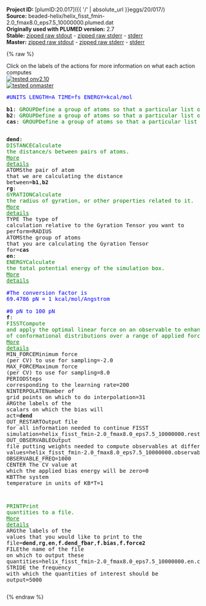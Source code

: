 **Project ID:** [plumID:20.017]({{ '/' | absolute_url }}eggs/20/017/)  
**Source:** beaded-helix/helix_fisst_fmin-2.0_fmax8.0_eps7.5_10000000.plumed.dat  
**Originally used with PLUMED version:** 2.7  
**Stable:** [zipped raw stdout](helix_fisst_fmin-2.0_fmax8.0_eps7.5_10000000.plumed.dat.plumed.stdout.txt.zip) - [zipped raw stderr](helix_fisst_fmin-2.0_fmax8.0_eps7.5_10000000.plumed.dat.plumed.stderr.txt.zip) - [stderr](helix_fisst_fmin-2.0_fmax8.0_eps7.5_10000000.plumed.dat.plumed.stderr)  
**Master:** [zipped raw stdout](helix_fisst_fmin-2.0_fmax8.0_eps7.5_10000000.plumed.dat.plumed_master.stdout.txt.zip) - [zipped raw stderr](helix_fisst_fmin-2.0_fmax8.0_eps7.5_10000000.plumed.dat.plumed_master.stderr.txt.zip) - [stderr](helix_fisst_fmin-2.0_fmax8.0_eps7.5_10000000.plumed.dat.plumed_master.stderr)  

{% raw %}
<div class="plumedpreheader">
<div class="headerInfo" id="value_details_data/beaded-helix/helix_fisst_fmin-2.0_fmax8.0_eps7.5_10000000.plumed.dat"> Click on the labels of the actions for more information on what each action computes </div>
<div class="containerBadge">
<div class="headerBadge"><a href="helix_fisst_fmin-2.0_fmax8.0_eps7.5_10000000.plumed.dat.plumed.stderr"><img src="https://img.shields.io/badge/v2.10-passing-green.svg" alt="tested onv2.10" /></a></div>
<div class="headerBadge"><a href="helix_fisst_fmin-2.0_fmax8.0_eps7.5_10000000.plumed.dat.plumed_master.stderr"><img src="https://img.shields.io/badge/master-passing-green.svg" alt="tested onmaster" /></a></div>
</div>
</div>
<pre class="plumedlisting">
<span style="color:blue" class="comment">#UNITS LENGTH=A TIME=fs ENERGY=kcal/mol</span>
<br/><b name="data/beaded-helix/helix_fisst_fmin-2.0_fmax8.0_eps7.5_10000000.plumed.datb1" onclick='showPath("data/beaded-helix/helix_fisst_fmin-2.0_fmax8.0_eps7.5_10000000.plumed.dat","data/beaded-helix/helix_fisst_fmin-2.0_fmax8.0_eps7.5_10000000.plumed.datb1","data/beaded-helix/helix_fisst_fmin-2.0_fmax8.0_eps7.5_10000000.plumed.datb1","brown")'>b1</b>: <span class="plumedtooltip" style="color:green">GROUP<span class="right">Define a group of atoms so that a particular list of atoms can be referenced with a single label in definitions of CVs or virtual atoms. <a href="https://www.plumed.org/doc-master/user-doc/html/GROUP" style="color:green">More details</a><i></i></span></span> <span class="plumedtooltip">ATOMS<span class="right">the numerical indexes for the set of atoms in the group<i></i></span></span>=1
<span style="display:none;" id="data/beaded-helix/helix_fisst_fmin-2.0_fmax8.0_eps7.5_10000000.plumed.datb1">The GROUP action with label <b>b1</b> calculates something</span><b name="data/beaded-helix/helix_fisst_fmin-2.0_fmax8.0_eps7.5_10000000.plumed.datb2" onclick='showPath("data/beaded-helix/helix_fisst_fmin-2.0_fmax8.0_eps7.5_10000000.plumed.dat","data/beaded-helix/helix_fisst_fmin-2.0_fmax8.0_eps7.5_10000000.plumed.datb2","data/beaded-helix/helix_fisst_fmin-2.0_fmax8.0_eps7.5_10000000.plumed.datb2","brown")'>b2</b>: <span class="plumedtooltip" style="color:green">GROUP<span class="right">Define a group of atoms so that a particular list of atoms can be referenced with a single label in definitions of CVs or virtual atoms. <a href="https://www.plumed.org/doc-master/user-doc/html/GROUP" style="color:green">More details</a><i></i></span></span> <span class="plumedtooltip">ATOMS<span class="right">the numerical indexes for the set of atoms in the group<i></i></span></span>=12
<span style="display:none;" id="data/beaded-helix/helix_fisst_fmin-2.0_fmax8.0_eps7.5_10000000.plumed.datb2">The GROUP action with label <b>b2</b> calculates something</span><b name="data/beaded-helix/helix_fisst_fmin-2.0_fmax8.0_eps7.5_10000000.plumed.datcas" onclick='showPath("data/beaded-helix/helix_fisst_fmin-2.0_fmax8.0_eps7.5_10000000.plumed.dat","data/beaded-helix/helix_fisst_fmin-2.0_fmax8.0_eps7.5_10000000.plumed.datcas","data/beaded-helix/helix_fisst_fmin-2.0_fmax8.0_eps7.5_10000000.plumed.datcas","brown")'>cas</b>: <span class="plumedtooltip" style="color:green">GROUP<span class="right">Define a group of atoms so that a particular list of atoms can be referenced with a single label in definitions of CVs or virtual atoms. <a href="https://www.plumed.org/doc-master/user-doc/html/GROUP" style="color:green">More details</a><i></i></span></span> <span class="plumedtooltip">ATOMS<span class="right">the numerical indexes for the set of atoms in the group<i></i></span></span>=1-12

<span style="display:none;" id="data/beaded-helix/helix_fisst_fmin-2.0_fmax8.0_eps7.5_10000000.plumed.datcas">The GROUP action with label <b>cas</b> calculates something</span><b name="data/beaded-helix/helix_fisst_fmin-2.0_fmax8.0_eps7.5_10000000.plumed.datdend" onclick='showPath("data/beaded-helix/helix_fisst_fmin-2.0_fmax8.0_eps7.5_10000000.plumed.dat","data/beaded-helix/helix_fisst_fmin-2.0_fmax8.0_eps7.5_10000000.plumed.datdend","data/beaded-helix/helix_fisst_fmin-2.0_fmax8.0_eps7.5_10000000.plumed.datdend","brown")'>dend</b>: <span class="plumedtooltip" style="color:green">DISTANCE<span class="right">Calculate the distance/s between pairs of atoms. <a href="https://www.plumed.org/doc-master/user-doc/html/DISTANCE" style="color:green">More details</a><i></i></span></span> <span class="plumedtooltip">ATOMS<span class="right">the pair of atom that we are calculating the distance between<i></i></span></span>=<b name="data/beaded-helix/helix_fisst_fmin-2.0_fmax8.0_eps7.5_10000000.plumed.datb1">b1</b>,<b name="data/beaded-helix/helix_fisst_fmin-2.0_fmax8.0_eps7.5_10000000.plumed.datb2">b2</b>
<span style="display:none;" id="data/beaded-helix/helix_fisst_fmin-2.0_fmax8.0_eps7.5_10000000.plumed.datdend">The DISTANCE action with label <b>dend</b> calculates the following quantities:<table  align="center" frame="void" width="95%" cellpadding="5%"><tr><td width="5%"><b> Quantity </b>  </td><td><b> Description </b> </td></tr><tr><td width="5%">dend.value</td><td>the DISTANCE between this pair of atoms</td></tr></table></span><b name="data/beaded-helix/helix_fisst_fmin-2.0_fmax8.0_eps7.5_10000000.plumed.datrg" onclick='showPath("data/beaded-helix/helix_fisst_fmin-2.0_fmax8.0_eps7.5_10000000.plumed.dat","data/beaded-helix/helix_fisst_fmin-2.0_fmax8.0_eps7.5_10000000.plumed.datrg","data/beaded-helix/helix_fisst_fmin-2.0_fmax8.0_eps7.5_10000000.plumed.datrg","brown")'>rg</b>: <span class="plumedtooltip" style="color:green">GYRATION<span class="right">Calculate the radius of gyration, or other properties related to it. <a href="https://www.plumed.org/doc-master/user-doc/html/GYRATION" style="color:green">More details</a><i></i></span></span> <span class="plumedtooltip">TYPE<span class="right"> The type of calculation relative to the Gyration Tensor you want to perform<i></i></span></span>=RADIUS <span class="plumedtooltip">ATOMS<span class="right">the group of atoms that you are calculating the Gyration Tensor for<i></i></span></span>=<b name="data/beaded-helix/helix_fisst_fmin-2.0_fmax8.0_eps7.5_10000000.plumed.datcas">cas</b>
<span style="display:none;" id="data/beaded-helix/helix_fisst_fmin-2.0_fmax8.0_eps7.5_10000000.plumed.datrg">The GYRATION action with label <b>rg</b> calculates the following quantities:<table  align="center" frame="void" width="95%" cellpadding="5%"><tr><td width="5%"><b> Quantity </b>  </td><td><b> Description </b> </td></tr><tr><td width="5%">rg.value</td><td>the radius that was computed from the weights</td></tr></table></span><b name="data/beaded-helix/helix_fisst_fmin-2.0_fmax8.0_eps7.5_10000000.plumed.daten" onclick='showPath("data/beaded-helix/helix_fisst_fmin-2.0_fmax8.0_eps7.5_10000000.plumed.dat","data/beaded-helix/helix_fisst_fmin-2.0_fmax8.0_eps7.5_10000000.plumed.daten","data/beaded-helix/helix_fisst_fmin-2.0_fmax8.0_eps7.5_10000000.plumed.daten","brown")'>en</b>: <span class="plumedtooltip" style="color:green">ENERGY<span class="right">Calculate the total potential energy of the simulation box. <a href="https://www.plumed.org/doc-master/user-doc/html/ENERGY" style="color:green">More details</a><i></i></span></span> 
<br/><span style="color:blue" class="comment">#The conversion factor is 69.4786 pN = 1 kcal/mol/Angstrom</span>
<br/><span style="color:blue" class="comment">#0 pN to 100 pN</span>
<span style="display:none;" id="data/beaded-helix/helix_fisst_fmin-2.0_fmax8.0_eps7.5_10000000.plumed.daten">The ENERGY action with label <b>en</b> calculates something</span><b name="data/beaded-helix/helix_fisst_fmin-2.0_fmax8.0_eps7.5_10000000.plumed.datf" onclick='showPath("data/beaded-helix/helix_fisst_fmin-2.0_fmax8.0_eps7.5_10000000.plumed.dat","data/beaded-helix/helix_fisst_fmin-2.0_fmax8.0_eps7.5_10000000.plumed.datf","data/beaded-helix/helix_fisst_fmin-2.0_fmax8.0_eps7.5_10000000.plumed.datf","brown")'>f</b>: <span class="plumedtooltip" style="color:green">FISST<span class="right">Compute and apply the optimal linear force on an observable to enhance sampling of conformational distributions over a range of applied forces. <a href="https://www.plumed.org/doc-master/user-doc/html/FISST" style="color:green">More details</a><i></i></span></span> <span class="plumedtooltip">MIN_FORCE<span class="right">Minimum force (per CV) to use for sampling<i></i></span></span>=-2.0 <span class="plumedtooltip">MAX_FORCE<span class="right">Maximum force (per CV) to use for sampling<i></i></span></span>=8.0 <span class="plumedtooltip">PERIOD<span class="right">Steps corresponding to the learning rate<i></i></span></span>=200 <span class="plumedtooltip">NINTERPOLATE<span class="right">Number of grid points on which to do interpolation<i></i></span></span>=31 <span class="plumedtooltip">ARG<span class="right">the labels of the scalars on which the bias will act<i></i></span></span>=<b name="data/beaded-helix/helix_fisst_fmin-2.0_fmax8.0_eps7.5_10000000.plumed.datdend">dend</b> <span class="plumedtooltip">OUT_RESTART<span class="right">Output file for all information needed to continue FISST simulation<i></i></span></span>=helix_fisst_fmin-2.0_fmax8.0_eps7.5_10000000.restart.txt <span class="plumedtooltip">OUT_OBSERVABLE<span class="right">Output file putting weights needed to compute observables at different force values<i></i></span></span>=helix_fisst_fmin-2.0_fmax8.0_eps7.5_10000000.observable.txt <span class="plumedtooltip">OBSERVABLE_FREQ<span class="right"><i></i></span></span>=1000 <span class="plumedtooltip">CENTER<span class="right"> The CV value at which the applied bias energy will be zero<i></i></span></span>=0 <span class="plumedtooltip">KBT<span class="right">The system temperature in units of KB*T<i></i></span></span>=1

<span style="display:none;" id="data/beaded-helix/helix_fisst_fmin-2.0_fmax8.0_eps7.5_10000000.plumed.datf">The FISST action with label <b>f</b> calculates the following quantities:<table  align="center" frame="void" width="95%" cellpadding="5%"><tr><td width="5%"><b> Quantity </b>  </td><td><b> Description </b> </td></tr><tr><td width="5%">f.bias</td><td>the instantaneous value of the bias potential</td></tr><tr><td width="5%">f.force2</td><td>squared value of force from the bias</td></tr><tr><td width="5%">f._fbar</td><td>For each named CV biased, there will be a corresponding output CV_fbar storing the current linear bias prefactor</td></tr></table></span><span class="plumedtooltip" style="color:green">PRINT<span class="right">Print quantities to a file. <a href="https://www.plumed.org/doc-master/user-doc/html/PRINT" style="color:green">More details</a><i></i></span></span> <span class="plumedtooltip">ARG<span class="right">the labels of the values that you would like to print to the file<i></i></span></span>=<b name="data/beaded-helix/helix_fisst_fmin-2.0_fmax8.0_eps7.5_10000000.plumed.datdend">dend</b>,<b name="data/beaded-helix/helix_fisst_fmin-2.0_fmax8.0_eps7.5_10000000.plumed.datrg">rg</b>,<b name="data/beaded-helix/helix_fisst_fmin-2.0_fmax8.0_eps7.5_10000000.plumed.daten">en</b>,<b name="data/beaded-helix/helix_fisst_fmin-2.0_fmax8.0_eps7.5_10000000.plumed.datf">f.dend_fbar</b>,<b name="data/beaded-helix/helix_fisst_fmin-2.0_fmax8.0_eps7.5_10000000.plumed.datf">f.bias</b>,<b name="data/beaded-helix/helix_fisst_fmin-2.0_fmax8.0_eps7.5_10000000.plumed.datf">f.force2</b> <span class="plumedtooltip">FILE<span class="right">the name of the file on which to output these quantities<i></i></span></span>=helix_fisst_fmin-2.0_fmax8.0_eps7.5_10000000.en.colvar.txt <span class="plumedtooltip">STRIDE<span class="right"> the frequency with which the quantities of interest should be output<i></i></span></span>=5000
</pre>
{% endraw %}
